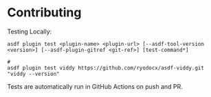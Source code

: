 # Contributing

Testing Locally:

```shell
asdf plugin test <plugin-name> <plugin-url> [--asdf-tool-version <version>] [--asdf-plugin-gitref <git-ref>] [test-command*]

#
asdf plugin test viddy https://github.com/ryodocx/asdf-viddy.git "viddy --version"
```

Tests are automatically run in GitHub Actions on push and PR.
